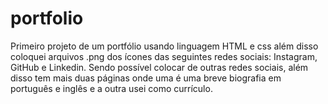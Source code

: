 # portfolio
Primeiro projeto de um portfólio usando linguagem HTML e css além disso coloquei arquivos .png dos ícones das seguintes redes sociais: Instagram, GitHub e Linkedin. Sendo possível colocar de outras redes sociais, além disso tem mais duas páginas onde uma é uma breve biografia em português e inglês e a outra usei como currículo.
